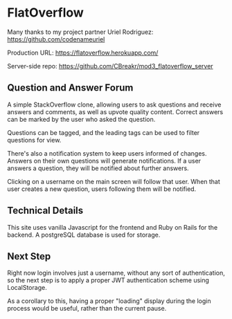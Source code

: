 
# FlatOverflow

Many thanks to my project partner Uriel Rodriguez: https://github.com/codenameuriel

Production URL: https://flatoverflow.herokuapp.com/

Server-side repo: https://github.com/CBreakr/mod3_flatoverflow_server

## Question and Answer Forum

A simple StackOverflow clone, allowing users to ask questions and receive answers and comments, as well as upvote quality content. Correct answers can be marked by the user who asked the question.

Questions can be tagged, and the leading tags can be used to filter questions for view.

There's also a notification system to keep users informed of changes. Answers on their own questions will generate notifications. If a user answers a question, they will be notified about further answers.

Clicking on a username on the main screen will follow that user. When that user creates a new question, users following them will be notified.

## Technical Details

This site uses vanilla Javascript for the frontend and Ruby on Rails for the backend. A postgreSQL database is used for storage. 

## Next Step

Right now login involves just a username, without any sort of authentication, so the next step is to apply a proper JWT authentication scheme using LocalStorage.

As a corollary to this, having a proper "loading" display during the login process would be useful, rather than the current pause.